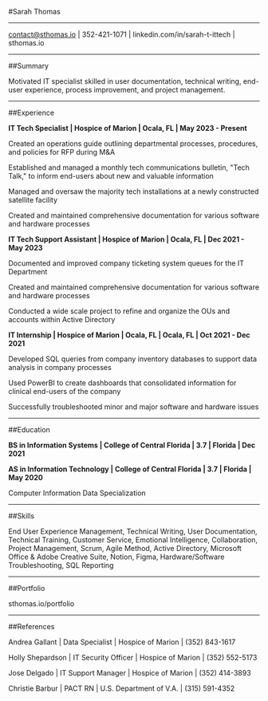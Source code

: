 #Sarah Thomas

---

contact@sthomas.io | 352-421-1071 | linkedin.com/in/sarah-t-ittech | sthomas.io 

---

##Summary 

Motivated IT specialist skilled in user documentation, technical writing, end-user experience, process
improvement, and project management.

---

##Experience

**IT Tech Specialist | Hospice of Marion | Ocala, FL | May 2023 - Present**

Created an operations guide outlining departmental processes, procedures, and policies for RFP during M&A

Established and managed a monthly tech communications bulletin, "Tech Talk," to inform end-users about
new and valuable information

Managed and oversaw the majority tech installations at a newly constructed satellite facility

Created and maintained comprehensive documentation for various software and hardware processes

**IT Tech Support Assistant | Hospice of Marion | Ocala, FL | Dec 2021 - May 2023** 

Documented and improved company ticketing system queues for the IT Department

Created and maintained comprehensive documentation for various software and hardware processes

Conducted a wide scale project to refine and organize the OUs and accounts within Active Directory

**IT Internship | Hospice of Marion | Ocala, FL | Ocala, FL | Oct 2021 - Dec 2021**

Developed SQL queries from company inventory databases to support data analysis in company processes

Used PowerBI to create dashboards that consolidated information for clinical end-users of the company

Successfully troubleshooted minor and major software and hardware issues

---

##Education

**BS in Information Systems | College of Central Florida | 3.7 | Florida | Dec 2021**

**AS in Information Technology | College of Central Florida | 3.7 | Florida | May 2020**

Computer Information Data Specialization

---

##Skills 

End User Experience Management, Technical Writing, User Documentation, Technical Training, Customer
Service, Emotional Intelligence, Collaboration, Project Management, Scrum, Agile Method, Active Directory,
Microsoft Office & Adobe Creative Suite, Notion, Figma, Hardware/Software Troubleshooting, SQL Reporting

---

##Portfolio 

sthomas.io/portfolio

---

##References 

Andrea Gallant | Data Specialist | Hospice of Marion | (352) 843-1617

Holly Shepardson | IT Security Officer | Hospice of Marion | (352) 552-5173

Jose Delgado | IT Support Manager | Hospice of Marion | (352) 414-3893

Christie Barbur | PACT RN | U.S. Department of V.A. | (315) 591-4352